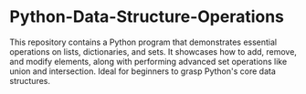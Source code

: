 # Python-Data-Structure-Operations
This repository contains a Python program that demonstrates essential operations on lists, dictionaries, and sets. It showcases how to add, remove, and modify elements, along with performing advanced set operations like union and intersection. Ideal for beginners to grasp Python's core data structures.
